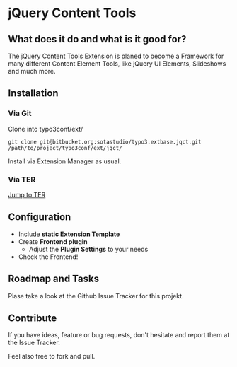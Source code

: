 # jQuery Content Tools

## What does it do and what is it good for?

The jQuery Content Tools Extension is planed to become a Framework for many different Content Element Tools, like jQuery UI Elements, Slideshows and much more.

## Installation

### Via Git

Clone into typo3conf/ext/

	git clone git@bitbucket.org:sotastudio/typo3.extbase.jqct.git /path/to/project/typo3conf/ext/jqct/
	
Install via Extension Manager as usual.


### Via TER

[Jump to TER](http://typo3.org/extensions/repository/view/jqct)


## Configuration

* Include **static Extension Template**
* Create **Frontend plugin**
	* Adjust the **Plugin Settings** to your needs
* Check the Frontend!


## Roadmap and Tasks

Plase take a look at the Github Issue Tracker for this projekt.


## Contribute

If you have ideas, feature or bug requests, don't hesitate and report them at the Issue Tracker.

Feel also free to fork and pull.